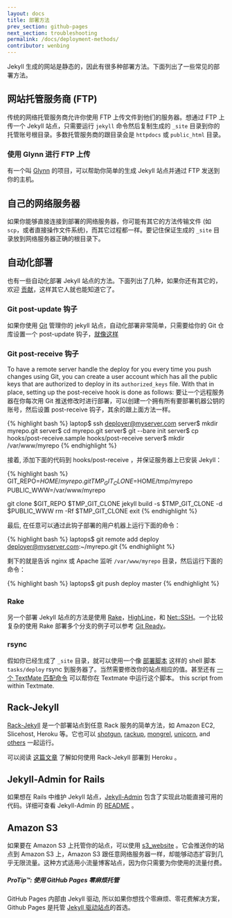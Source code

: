 ```yaml
---
layout: docs
title: 部署方法
prev_section: github-pages
next_section: troubleshooting
permalink: /docs/deployment-methods/
contributor: wenbing
---
```


Jekyll 生成的网站是静态的，因此有很多种部署方法。下面列出了一些常见的部署方法。

## 网站托管服务商 (FTP)

传统的网络托管服务商允许你使用 FTP 上传文件到他们的服务器。想通过 FTP 上传一个 Jekyll 站点，只需要运行 `jekyll` 命令然后复制生成的 `_site` 目录到你的托管账号根目录。多数托管服务商的跟目录会是 `httpdocs` 或 `public_html` 目录。

### 使用 Glynn 进行 FTP 上传

有一个叫 [Glynn](https://github.com/dmathieu/glynn) 的项目，可以帮助你简单的生成 Jekyll 站点并通过 FTP 发送到你的主机。

## 自己的网络服务器

如果你能够直接连接到部署的网络服务器，你可能有其它的方法传输文件 (如 `scp`，或者直接操作文件系统)，而其它过程都一样。要记住保证生成的 `_site` 目录放到网络服务器正确的根目录下。

## 自动化部署

也有一些自动化部署 Jekyll 站点的方法。下面列出了几种，如果你还有其它的，欢迎 [贡献](../contributing)，这样其它人就也能知道它了。

### Git post-update 钩子

如果你使用 [Git](http://git-scm.com) 管理你的 jekyll 站点，自动化部署非常简单，只需要给你的 Git 仓库设置一个 post-update 钩子，[就像这样](http://web.archive.org/web/20091223025644/http://www.taknado.com/en/2009/03/26/deploying-a-jekyll-generated-site/)

### Git post-receive 钩子

To have a remote server handle the deploy for you every time you push changes using Git, you can create a user account which has all the public keys that are authorized to deploy in its `authorized_keys` file. With that in place, setting up the post-receive hook is done as follows:
要让一个远程服务器在你每次用 Git 推送修改时进行部署，可以创建一个拥有所有要部署机器公钥的账号，然后设置 post-receive 钩子，其余的跟上面方法一样。

{% highlight bash %}
laptop$ ssh deployer@myserver.com
server$ mkdir myrepo.git
server$ cd myrepo.git
server$ git --bare init
server$ cp hooks/post-receive.sample hooks/post-receive
server$ mkdir /var/www/myrepo
{% endhighlight %}

接着, 添加下面的代码到 hooks/post-receive ，并保证服务器上已安装 Jekyll：

{% highlight bash %}
GIT_REPO=$HOME/myrepo.git
TMP_GIT_CLONE=$HOME/tmp/myrepo
PUBLIC_WWW=/var/www/myrepo

git clone $GIT_REPO $TMP_GIT_CLONE
jekyll build -s $TMP_GIT_CLONE -d $PUBLIC_WWW
rm -Rf $TMP_GIT_CLONE
exit
{% endhighlight %}

最后, 在任意可以通过此钩子部署的用户机器上运行下面的命令：

{% highlight bash %}
laptops$ git remote add deploy deployer@myserver.com:~/myrepo.git
{% endhighlight %}

剩下的就是告诉 nginx 或 Apache 监听 `/var/www/myrepo` 目录，然后运行下面的命令：

{% highlight bash %}
laptops$ git push deploy master
{% endhighlight %}

### Rake

另一个部署 Jekyll 站点的方法是使用 [Rake](https://github.com/jimweirich/rake)，[HighLine](https://github.com/JEG2/highline)，和 [Net::SSH](http://net-ssh.rubyforge.org/)。一个比较复杂的使用 Rake 部署多个分支的例子可以参考 [Git Ready](https://github.com/gitready/gitready/blob/en/Rakefile)。

### rsync

假如你已经生成了 `_site` 目录，就可以使用一个像 [部署脚本](http://github.com/henrik/henrik.nyh.se/blob/master/tasks/deploy) 这样的 shell 脚本 `tasks/deploy` rsync 到服务器了。当然需要修改你的站点相应的值。甚至还有 [一个 TextMate 匹配命令](http://gist.github.com/214959) 可以帮你在 Textmate 中运行这个脚本。
this script from within Textmate.

## Rack-Jekyll

[Rack-Jekyll](http://github.com/bry4n/rack-jekyll/) 是一个部署站点到任意 Rack 服务的简单方法，如 Amazon EC2, Slicehost, Heroku 等。它也可以 [shotgun](http://github.com/rtomakyo/shotgun/), [rackup](http://github.com/rack/rack), [mongrel](http://github.com/mongrel/mongrel), [unicorn](http://github.com/defunkt/unicorn/), and [others](https://github.com/adaoraul/rack-jekyll#readme) 一起运行。

可以阅读 [这篇文章](http://blog.crowdint.com/2010/08/02/instant-blog-using-jekyll-and-heroku.html) 了解如何使用 Rack-Jekyll 部署到 Heroku 。

## Jekyll-Admin for Rails

如果想在 Rails 中维护 Jekyll 站点，[Jekyll-Admin](http://github.com/zkarpinski/Jekyll-Admin) 包含了实现此功能直接可用的代码。详细可查看 Jekyll-Admin 的 [README](http://github.com/zkarpinski/Jekyll-Admin/blob/master/README) 。

## Amazon S3

如果要在 Amazon S3 上托管你的站点，可以使用 [s3_website](https://github.com/laurilehmijoki/s3_website) 。它会推送你的站点到 Amazon S3 上，Amazon S3 跟任意网络服务器一样，却能够动态扩容到几乎无限流量。这种方式适用小流量博客站点，因为你只需要为你使用的流量付费。

<div class="note">
  <h5>ProTip™: 使用 GitHub Pages 零麻烦托管</h5>
  <p>GitHub Pages 内部由 Jekyll 驱动, 所以如果你想找个零麻烦、零花费解决方案，Github Pages 是托管 <a href="../github-pages/">Jekyll 驱动站点</a>的首选。</p>
</div>

